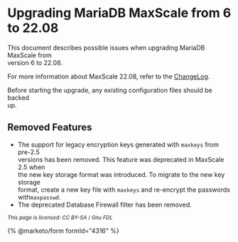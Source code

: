 # Upgrading MariaDB MaxScale from 6 to 22.08

This document describes possible issues when upgrading MariaDB MaxScale from\
version 6 to 22.08.

For more information about MaxScale 22.08, refer to the [ChangeLog](../mariadb-maxscale-2302-changelog.md).

Before starting the upgrade, any existing configuration files should be backed\
up.

## Removed Features

* The support for legacy encryption keys generated with `maxkeys` from pre-2.5\
  versions has been removed. This feature was deprecated in MaxScale 2.5 when\
  the new key storage format was introduced. To migrate to the new key storage\
  format, create a new key file with `maxkeys` and re-encrypt the passwords with`maxpasswd`.
* The deprecated Database Firewall filter has been removed.

<sub>_This page is licensed: CC BY-SA / Gnu FDL_</sub>

{% @marketo/form formId="4316" %}
